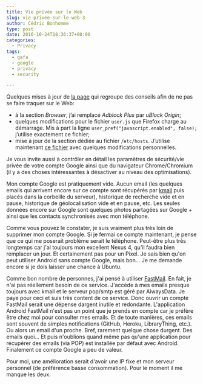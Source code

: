 ```yaml
---
title: Vie privée sur le Web
slug: vie-privee-sur-le-web-3
author: Cédric Bonhomme
type: post
date: 2016-10-24T18:36:37+00:00
categories:
  - Privacy
tags:
  - gafa
  - google
  - privacy
  - security

---
```

Quelques mises à jour de [la page](https://wiki.cedricbonhomme.org/security:privacy)
qui regroupe des conseils afin de ne pas se faire traquer sur le Web:

- à la section _Browser_, j’ai remplacé _Adblock Plus_ par _uBlock Origin_;
- quelques modifications pour le fichier ``user.js`` que Firefox charge au
  démarrage. Mis à part la ligne ``user_pref("javascript.enabled", false);``
  j’utilise exactement ce fichier;
- mise à jour de la section dédiée au fichier ``/etc/hosts``. J’utilise
  maintenant [ce fichier](http://someonewhocares.org/hosts/) avec
  quelques modifications personnelles.

Je vous invite aussi à contrôler en détail les paramètres de sécurité/vie privée
de votre compte Google ainsi que du navigateur Chrome/Chromium (il y a des
choses intéressantes à désactiver au niveau des optimisations).

Mon compte Google est pratiquement vide. Aucun email (les quelques emails qui
arrivent encore sur ce compte sont récupérés par
[kmail](https://www.kde.org/applications/internet/kmail) puis placés dans la
corbeille du serveur), historique de recherche vide et en pause, historique de
géolocalisation vide et en pause, etc. Les seules données encore sur Google sont
quelques photos partagées sur Google + ainsi que les contacts synchronisés avec
mon téléphone.

Comme vous pouvez le constater, je suis vraiment plus très loin de supprimer mon
compte Google. Si je fermai ce compte maintenant, je pense que ce qui me poserait
problème serait le téléphone. Peut-être plus très longtemps car j'ai toujours
mon excellent Nexus 4, qu'il faudra bien remplacer un jour. Et certainement pas
pour un Pixel. Je sais bien qu'on peut utiliser Android sans compte Google,
mais bon… Je me demande encore si je dois laisser une chance à Ubuntu.

Comme bon nombre de personnes, j'ai pensé à utiliser
[FastMail](https://www.fastmail.com). En fait, je n'ai pas réellement besoin de
ce service. J'accède à mes emails presque toujours avec kmail et le serveur
pop/smtp est géré par AlwaysData. Je paye pour ceci et suis très content de ce
service. Donc ouvrir un compte FastMail serait une dépense dargent inutile et
redondante. L'application Android FastMail n'est pas un point que je prends en
compte car je préfère être chez moi pour consulter mes emails. Et de toute
manières, ces emails sont souvent de simples notifications (GitHub, Heroku,
LibraryThing, etc.). Ou alors un email d'un proche. Bref, rarement quelque
chose durgent. Des emails quoi… Et puis n'oublions quand même pas qu'une
application pour récupérer des emails (via POP) est installée par défaut avec
Android. Finalement ce compte Google a peu de valeur.

Pour moi, une amélioration serait d'avoir une IP fixe et mon serveur personnel
(de préférence basse consommation). Pour le moment il me manque les deux.

